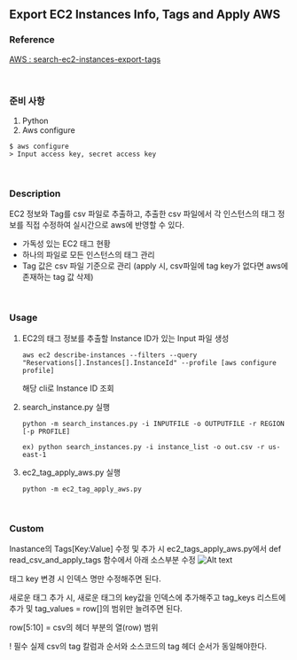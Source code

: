 ## Export EC2 Instances Info, Tags and Apply AWS

### Reference
[AWS : search-ec2-instances-export-tags](https://github.com/aws-samples/search-ec2-instances-export-tags/tree/main)

<br>

### 준비 사항

1. Python
2. Aws configure

```
$ aws configure
> Input access key, secret access key
```

<br>

### Description

EC2 정보와 Tag를 csv 파일로 추출하고, 추출한 csv 파일에서 각 인스턴스의 태그 정보를 직접 수정하여 실시간으로 aws에 반영할 수 있다.

- 가독성 있는 EC2 태그 현황
- 하나의 파일로 모든 인스턴스의 태그 관리
- Tag 값은 csv 파일 기준으로 관리 (apply 시, csv파일에 tag key가 없다면 aws에 존재하는 tag 값 삭제)

<br>

### Usage

1. EC2의 태그 정보를 추출할 Instance ID가 있는 Input 파일 생성

   ```
   aws ec2 describe-instances --filters --query "Reservations[].Instances[].InstanceId" --profile [aws configure profile]
   ```

   해당 cli로 Instance ID 조회

2. search_instance.py 실행

   ```
   python -m search_instances.py -i INPUTFILE -o OUTPUTFILE -r REGION [-p PROFILE]

   ex) python search_instances.py -i instance_list -o out.csv -r us-east-1
   ```

3. ec2_tag_apply_aws.py 실행
   ```
   python -m ec2_tag_apply_aws.py
   ```

<br>

### Custom

Inastance의 Tags[Key:Value] 수정 및 추가 시 ec2_tags_apply_aws.py에서 def read_csv_and_apply_tags 함수에서 아래 소스부분 수정
![Alt text](../test/image.png)

태그 key 변경 시 인덱스 명만 수정해주면 된다.

새로운 태그 추가 시, 새로운 태그의 key값을 인덱스에 추가해주고 tag_keys 리스트에 추가 및 tag_values = row[]의 범위만 늘려주면 된다.

row[5:10] = csv의 헤더 부분의 열(row) 범위

! 필수
실제 csv의 tag 칼럼과 순서와 소스코드의 tag 헤더 순서가 동일해야한다.